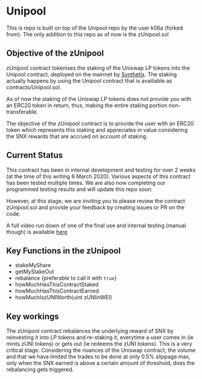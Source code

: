 # Unipool

This is repo is built on top of the Unipool repo by the user k06a (forked from).  The only addition to this repo as of now is the zUnipool.sol

## Objective of the zUnipool

zUnipool contract tokenises the staking of the Uniswap LP tokens into the Unipool contract, deployed on the mainnet by [Synthetix](https://help.synthetix.io/hc/en-us/articles/360043634533).  The staking actually happens by using the Unipool contract that is availiable as contracts/Unipool.sol.

As of now the staking of the Uniswap LP tokens does not provide you with an ERC20 token in return, thus, making the entire staking portion non-transferable.  

The objective of the zUnipool contract is to provide the user with an ERC20 token which represents this staking and appreciates in value considering the SNX rewards that are accrued on account of staking.

## Current Status

This contract has been in internal development and testing for over 2 weeks (at the time of this writing 6 March 2020). Various aspects of this contract has been tested multiple times.  We are also now completing our programmed testing results and will update this repo soon.

However, at this stage, we are _inviting you_ to please review the contract zUnipool.sol and provide your feedback by creating issues or PR on the code.

A full video run down of one of the final use and internal testing (manual though) is available [here](https://www.loom.com/share/53ead589fa584db49c228d6c0352b5f6)

## Key Functions in the zUnipool

- stakeMyShare
- getMyStakeOut
- rebalance {preferable to call it with `true`}
- howMuchHasThisContractStaked
- howMuchHasThisContractEarned
- howMuchIszUNIWorth(uint zUNIinWEI)

## Key workings

The zUnipool contract rebalances the underlying reward of SNX by reinvesting it into LP tokens and re-staking it, everytime a user comes in (ie mints zUNI tokens) or gets out (ie redeems the zUNI tokens).  This is a very critical stage.  Considering the nuances of the Uniswap contract, the volume and that we have limited the trades to be done at only 0.5% slippage max, only when the SNX earned is above a certain amount of threshold, does the rebalancing gets triggered.


